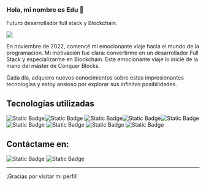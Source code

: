 ### Hola, mi nombre es Edu 👋

Futuro desarrollador full stack y Blockchain.

<img src="https://github.com/naviomaya/naviomaya/blob/main/Full%20stack%20developer.png">

En noviembre de 2022, comencé mi emocionante viaje hacia el mundo de la programación. Mi motivación fue clara: convertirme en un desarrollador Full Stack y especializarme en Blockchain. Este emocionante viaje lo inicié de la mano del máster de Conquer Blocks.

Cada día, adquiero nuevos conocimientos sobre estas impresionantes tecnologías y estoy ansioso por explorar sus infinitas posibilidades.

## Tecnologías utilizadas
<img alt="Static Badge" src="https://img.shields.io/badge/%20-Python-blue?logo=Python&logoColor=blue&labelColor=black"><img alt="Static Badge" src="https://img.shields.io/badge/HTML5-red?logo=html5&labelColor=black"> <img alt="Static Badge" src="https://img.shields.io/badge/CSS-white?logo=CSS3&labelColor=black"><img alt="Static Badge" src="https://img.shields.io/badge/JAVASCRIPT-yellow?logo=javascript&labelColor=black"><img alt="Static Badge" src="https://img.shields.io/badge/MYSQL-blue?logo=mysql&labelColor=black">
<br>
<img alt="Static Badge" src="https://img.shields.io/badge/REACT-blue?logo=react&labelColor=black">
<img alt="Static Badge" src="https://img.shields.io/badge/NODE.JS-green?logo=Node.js&labelColor=black">
<img alt="Static Badge" src="https://img.shields.io/badge/DJANGO-white?logo=Django&labelColor=black">
<img alt="Static Badge" src="https://img.shields.io/badge/JAVA-white?logo=java&labelColor=black">

## Contáctame en:
<img alt="Static Badge" src="https://img.shields.io/badge/INSTAGRAM-pink?logo=instagram&labelColor=black&link=https%3A%2F%2Fwww.instagram.com%2Fedumayft%2F">
<img alt="Static Badge" src="https://img.shields.io/badge/LINKEDIN-white?logo=linkedin&labelColor=black&link=https%3A%2F%2Fwww.linkedin.com%2Fin%2Feduardo-navio-maya-406b35189%2F">


<hr>

¡Gracias por visitar mi perfil! 



<!--
**naviomaya/naviomaya** is a ✨ _special_ ✨ repository because its `README.md` (this file) appears on your GitHub profile.

Here are some ideas to get you started:

- 🔭 I’m currently working on ...
- 🌱 I’m currently learning ...
- 👯 I’m looking to collaborate on ...
- 🤔 I’m looking for help with ...
- 💬 Ask me about ...
- 📫 How to reach me: ...
- 😄 Pronouns: ...
- ⚡ Fun fact: ...
-->
